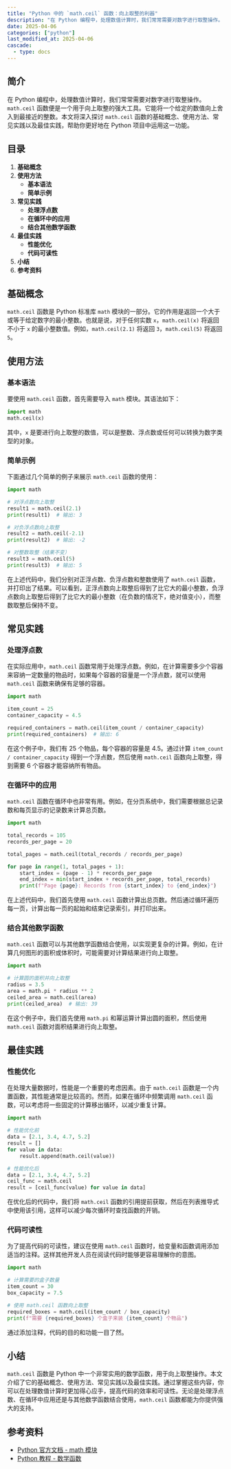 ```yaml
---
title: "Python 中的 `math.ceil` 函数：向上取整的利器"
description: "在 Python 编程中，处理数值计算时，我们常常需要对数字进行取整操作。`math.ceil` 函数便是一个用于向上取整的强大工具。它能将一个给定的数值向上舍入到最接近的整数。本文将深入探讨 `math.ceil` 函数的基础概念、使用方法、常见实践以及最佳实践，帮助你更好地在 Python 项目中运用这一功能。"
date: 2025-04-06
categories: ["python"]
last_modified_at: 2025-04-06
cascade:
  - type: docs
---
```



## 简介
在 Python 编程中，处理数值计算时，我们常常需要对数字进行取整操作。`math.ceil` 函数便是一个用于向上取整的强大工具。它能将一个给定的数值向上舍入到最接近的整数。本文将深入探讨 `math.ceil` 函数的基础概念、使用方法、常见实践以及最佳实践，帮助你更好地在 Python 项目中运用这一功能。

<!-- more -->
## 目录
1. **基础概念**
2. **使用方法**
    - **基本语法**
    - **简单示例**
3. **常见实践**
    - **处理浮点数**
    - **在循环中的应用**
    - **结合其他数学函数**
4. **最佳实践**
    - **性能优化**
    - **代码可读性**
5. **小结**
6. **参考资料**

## 基础概念
`math.ceil` 函数是 Python 标准库 `math` 模块的一部分。它的作用是返回一个大于或等于给定数字的最小整数。也就是说，对于任何实数 `x`，`math.ceil(x)` 将返回不小于 `x` 的最小整数值。例如，`math.ceil(2.1)` 将返回 `3`，`math.ceil(5)` 将返回 `5`。

## 使用方法

### 基本语法
要使用 `math.ceil` 函数，首先需要导入 `math` 模块。其语法如下：

```python
import math
math.ceil(x)
```

其中，`x` 是要进行向上取整的数值，可以是整数、浮点数或任何可以转换为数字类型的对象。

### 简单示例
下面通过几个简单的例子来展示 `math.ceil` 函数的使用：

```python
import math

# 对浮点数向上取整
result1 = math.ceil(2.1)
print(result1)  # 输出: 3

# 对负浮点数向上取整
result2 = math.ceil(-2.1)
print(result2)  # 输出: -2

# 对整数取整（结果不变）
result3 = math.ceil(5)
print(result3)  # 输出: 5
```

在上述代码中，我们分别对正浮点数、负浮点数和整数使用了 `math.ceil` 函数，并打印出了结果。可以看到，正浮点数向上取整后得到了比它大的最小整数，负浮点数向上取整后得到了比它大的最小整数（在负数的情况下，绝对值变小），而整数取整后保持不变。

## 常见实践

### 处理浮点数
在实际应用中，`math.ceil` 函数常用于处理浮点数。例如，在计算需要多少个容器来容纳一定数量的物品时，如果每个容器的容量是一个浮点数，就可以使用 `math.ceil` 函数来确保有足够的容器。

```python
import math

item_count = 25
container_capacity = 4.5

required_containers = math.ceil(item_count / container_capacity)
print(required_containers)  # 输出: 6
```

在这个例子中，我们有 25 个物品，每个容器的容量是 4.5。通过计算 `item_count / container_capacity` 得到一个浮点数，然后使用 `math.ceil` 函数向上取整，得到需要 6 个容器才能容纳所有物品。

### 在循环中的应用
`math.ceil` 函数在循环中也非常有用。例如，在分页系统中，我们需要根据总记录数和每页显示的记录数来计算总页数。

```python
import math

total_records = 105
records_per_page = 20

total_pages = math.ceil(total_records / records_per_page)

for page in range(1, total_pages + 1):
    start_index = (page - 1) * records_per_page
    end_index = min(start_index + records_per_page, total_records)
    print(f"Page {page}: Records from {start_index} to {end_index}")
```

在上述代码中，我们首先使用 `math.ceil` 函数计算出总页数。然后通过循环遍历每一页，计算出每一页的起始和结束记录索引，并打印出来。

### 结合其他数学函数
`math.ceil` 函数可以与其他数学函数结合使用，以实现更复杂的计算。例如，在计算几何图形的面积或体积时，可能需要对计算结果进行向上取整。

```python
import math

# 计算圆的面积并向上取整
radius = 3.5
area = math.pi * radius ** 2
ceiled_area = math.ceil(area)
print(ceiled_area)  # 输出: 39
```

在这个例子中，我们首先使用 `math.pi` 和幂运算计算出圆的面积，然后使用 `math.ceil` 函数对面积结果进行向上取整。

## 最佳实践

### 性能优化
在处理大量数据时，性能是一个重要的考虑因素。由于 `math.ceil` 函数是一个内置函数，其性能通常是比较高的。然而，如果在循环中频繁调用 `math.ceil` 函数，可以考虑将一些固定的计算移出循环，以减少重复计算。

```python
import math

# 性能优化前
data = [2.1, 3.4, 4.7, 5.2]
result = []
for value in data:
    result.append(math.ceil(value))

# 性能优化后
data = [2.1, 3.4, 4.7, 5.2]
ceil_func = math.ceil
result = [ceil_func(value) for value in data]
```

在优化后的代码中，我们将 `math.ceil` 函数的引用提前获取，然后在列表推导式中使用该引用，这样可以减少每次循环时查找函数的开销。

### 代码可读性
为了提高代码的可读性，建议在使用 `math.ceil` 函数时，给变量和函数调用添加适当的注释。这样其他开发人员在阅读代码时能够更容易理解你的意图。

```python
import math

# 计算需要的盒子数量
item_count = 30
box_capacity = 7.5

# 使用 math.ceil 函数向上取整
required_boxes = math.ceil(item_count / box_capacity)
print(f"需要 {required_boxes} 个盒子来装 {item_count} 个物品")
```

通过添加注释，代码的目的和功能一目了然。

## 小结
`math.ceil` 函数是 Python 中一个非常实用的数学函数，用于向上取整操作。本文介绍了它的基础概念、使用方法、常见实践以及最佳实践。通过掌握这些内容，你可以在处理数值计算时更加得心应手，提高代码的效率和可读性。无论是处理浮点数、在循环中应用还是与其他数学函数结合使用，`math.ceil` 函数都能为你提供强大的支持。

## 参考资料
- [Python 官方文档 - math 模块](https://docs.python.org/3/library/math.html)
- [Python 教程 - 数学函数](https://www.runoob.com/python3/python3-math.html)